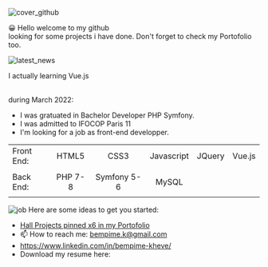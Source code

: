 
![cover_github](https://user-images.githubusercontent.com/59140742/166128486-08b0b6d6-5271-4afc-b971-01b5f626bf3f.png)


😀 Hello welcome to my github<br>
    looking for some projects i have done. 
   Don't forget to check my Portofolio too.<br>
   
   
   
   ![latest_news](https://user-images.githubusercontent.com/59140742/166129178-b49a6dd0-1793-45b9-a9f0-3900a7469031.png)

   I actually learning Vue.js<br><br>
   
   during March 2022:
   - I was gratuated in Bachelor Developer PHP Symfony.<br>
   - I was admitted to IFOCOP Paris 11<br>
   - I'm looking for a job as front-end developper.<br>
   




|               |                 |               |               |               |               |
| :------------ |:---------------:|:-------------:|:-------------:|:-------------:|--------------:|
| Front End:    | HTML5           | CSS3          |Javascript     | JQuery        | Vue.js        |
|               |                 |               |               |               |               |
| Back End:     | PHP 7-8         | Symfony 5-6   | MySQL         |               |               |
|               |                 |               |               |               |               |

![job](https://user-images.githubusercontent.com/59140742/166129416-00c7ff39-d171-4cd8-a86d-9a69ef3031d2.png)
Here are some ideas to get you started:

- <a href="https://bempime-kheve.com/">Hall Projects pinned x6 in my Portofolio</a><br>
- 📫 How to reach me: <A HREF="mailto:bempime.k@gmail.com">bempime.k@gmail.com</A>
- https://www.linkedin.com/in/bempime-kheve/<br>
- Download my resume here:
